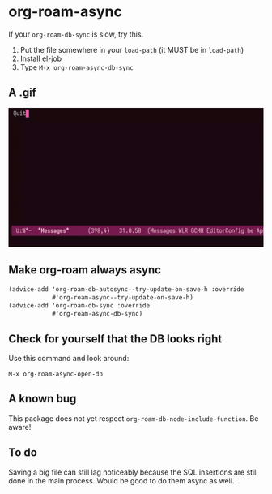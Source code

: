 # org-roam-async

If your `org-roam-db-sync` is slow, try this.

1. Put the file somewhere in your `load-path` (it MUST be in `load-path`)
2. Install [el-job](https://github.com/meedstrom/el-job/)
3. Type `M-x org-roam-async-db-sync`

## A .gif

![Screencast](screencast.gif)

## Make org-roam always async

```elisp
(advice-add 'org-roam-db-autosync--try-update-on-save-h :override
            #'org-roam-async--try-update-on-save-h)
(advice-add 'org-roam-db-sync :override
            #'org-roam-async-db-sync)
```


## Check for yourself that the DB looks right

Use this command and look around:

    M-x org-roam-async-open-db

## A known bug

This package does not yet respect `org-roam-db-node-include-function`. Be aware!

## To do

Saving a big file can still lag noticeably because the SQL insertions are still done in the main process.  Would be good to do them async as well.
